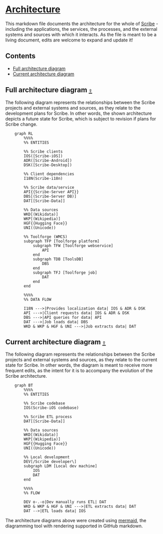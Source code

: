 # [Architecture](https://github.com/scribe-org/Organization/blob/main/ARCHITECTURE.md)

This markdown file documents the architecture for the whole of [Scribe](https://github.com/scribe-org) - including the applications, the services, the processes, and the external systems and sources with which it interacts. As the file is meant to be a living document, edits are welcome to expand and update it!

<a id="contents"></a>

## Contents

- [Full architecture diagram](#full-architecture)
- [Current architecture diagram](#current-architecture)

<a id="full-architecture"></a>

## Full architecture diagram [`⇧`](#contents)

The following diagram represents the relationships between the Scribe projects and external systems and sources, as they relate to the development plans for Scribe. In other words, the shown architecture depicts a future state for Scribe, which is subject to revision if plans for Scribe change.

```mermaid
    graph RL
        %%%%
        %% ENTITIES

        %% Scribe clients
        IOS([Scribe-iOS])
        ADR([Scribe-Android])
        DSK([Scribe-Desktop])

        %% Client dependencies
        I18N(Scribe-i18n)

        %% Scribe data/service
        API{{Scribe-Server API}}
        DBS[(Scribe-Server DB)]
        DAT[[Scribe-Data]]

        %% Data sources
        WKD[(Wikidata)]
        WKP[(Wikipedia)]
        HGF{{Hugging Face}}
        UNI((Unicode))

        %% Toolforge (WMCS)
        subgraph TFP [Toolforge platform]
            subgraph TFW [Toolforge webservice]
                API
            end
            subgraph TDB [ToolsDB]
                DBS
            end
            subgraph TFJ [Toolforge job]
                DAT
            end
        end

        %%%%
        %% DATA FLOW

        I18N --->|Provides localization data| IOS & ADR & DSK
        API --->|Client requests data| IOS & ADR & DSK
        DBS --->|API queries for data| API
        DAT --->|Job loads data| DBS
        WKD & WKP & HGF & UNI --->|Job extracts data| DAT
```

<a id="current-architecture"></a>

## Current architecture diagram [`⇧`](#contents)

The following diagram represents the relationships between the Scribe projects and external systems and sources, as they relate to the current state for Scribe. In other words, the diagram is meant to receive more frequent edits, as the intent for it is to accompany the evolution of the Scribe architecture.

```mermaid
    graph BT
        %%%%
        %% ENTITIES

        %% Scribe codebase
        IOS(Scribe-iOS codebase)

        %% Scribe ETL process
        DAT[[Scribe-Data]]

        %% Data sources
        WKD[(Wikidata)]
        WKP[(Wikipedia)]
        HGF{{Hugging Face}}
        UNI((Unicode))

        %% Local development
        DEV[/Scribe developer\]
        subgraph LDM [Local dev machine]
            IOS
            DAT
        end

        %%%%
        %% FLOW

        DEV o-.-o|Dev manually runs ETL| DAT
        WKD & WKP & HGF & UNI --->|ETL extracts data| DAT
        DAT -->|ETL loads data| IOS
```

The architecture diagrams above were created using [mermaid](https://github.com/mermaid-js/mermaid), the diagramming tool with rendering supported in GitHub markdown.
